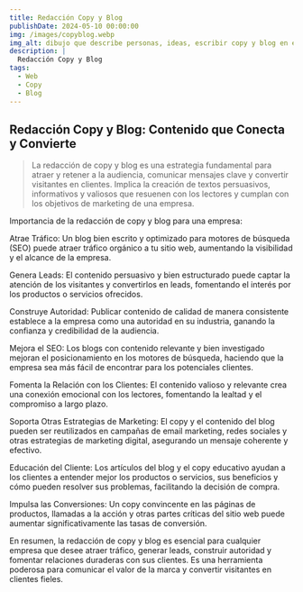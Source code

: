 ```yaml
---
title: Redacción Copy y Blog
publishDate: 2024-05-10 00:00:00
img: /images/copyblog.webp
img_alt: dibujo que describe personas, ideas, escribir copy y blog en el ordenador
description: |
  Redacción Copy y Blog
tags:
  - Web
  - Copy
  - Blog
---
```


## Redacción Copy y Blog: Contenido que Conecta y Convierte

> La redacción de copy y blog es una estrategia fundamental para atraer y retener a la audiencia, comunicar mensajes clave y convertir visitantes en clientes. Implica la creación de textos persuasivos, informativos y valiosos que resuenen con los lectores y cumplan con los objetivos de marketing de una empresa.

Importancia de la redacción de copy y blog para una empresa:

Atrae Tráfico: Un blog bien escrito y optimizado para motores de búsqueda (SEO) puede atraer tráfico orgánico a tu sitio web, aumentando la visibilidad y el alcance de la empresa.

Genera Leads: El contenido persuasivo y bien estructurado puede captar la atención de los visitantes y convertirlos en leads, fomentando el interés por los productos o servicios ofrecidos.

Construye Autoridad: Publicar contenido de calidad de manera consistente establece a la empresa como una autoridad en su industria, ganando la confianza y credibilidad de la audiencia.

Mejora el SEO: Los blogs con contenido relevante y bien investigado mejoran el posicionamiento en los motores de búsqueda, haciendo que la empresa sea más fácil de encontrar para los potenciales clientes.

Fomenta la Relación con los Clientes: El contenido valioso y relevante crea una conexión emocional con los lectores, fomentando la lealtad y el compromiso a largo plazo.

Soporta Otras Estrategias de Marketing: El copy y el contenido del blog pueden ser reutilizados en campañas de email marketing, redes sociales y otras estrategias de marketing digital, asegurando un mensaje coherente y efectivo.

Educación del Cliente: Los artículos del blog y el copy educativo ayudan a los clientes a entender mejor los productos o servicios, sus beneficios y cómo pueden resolver sus problemas, facilitando la decisión de compra.

Impulsa las Conversiones: Un copy convincente en las páginas de productos, llamadas a la acción y otras partes críticas del sitio web puede aumentar significativamente las tasas de conversión.

En resumen, la redacción de copy y blog es esencial para cualquier empresa que desee atraer tráfico, generar leads, construir autoridad y fomentar relaciones duraderas con sus clientes. Es una herramienta poderosa para comunicar el valor de la marca y convertir visitantes en clientes fieles.

